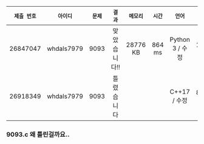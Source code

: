 | `제출 번호` | `아이디` | `문제` |  `결과` | `메모리` | `시간` | `언어` | `코드 길이` |
|---|:---:|:---:|:---:|:---:|:---:|:---:|---:|
| 26847047 | whdals7979 | 9093 | 맞았습니다!! |	28776 KB | 864 ms | Python 3 / 수정 | 127 B |
| 26918349 | whdals7979 | 9093 | 틀렸습니다	| | | C++17 / 수정 | 801 B |

### 9093.c 왜 틀린걸까요..